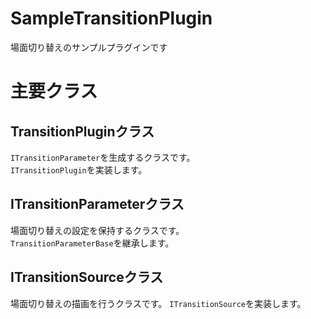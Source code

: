 ﻿# SampleTransitionPlugin
場面切り替えのサンプルプラグインです

# 主要クラス
## TransitionPluginクラス
`ITransitionParameter`を生成するクラスです。  
`ITransitionPlugin`を実装します。

## ITransitionParameterクラス
場面切り替えの設定を保持するクラスです。  
`TransitionParameterBase`を継承します。

## ITransitionSourceクラス
場面切り替えの描画を行うクラスです。
`ITransitionSource`を実装します。